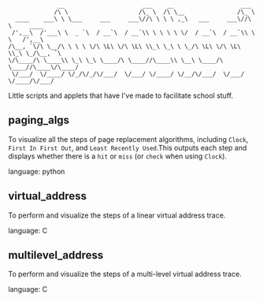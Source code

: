 ```
              __                      ___    __                   ___             
             /\ \                    /\_ \  /\ \__               /\_ \            
  ____    ___\ \ \___     ___     ___\//\ \ \ \ ,_\   ___     ___\//\ \     ____  
 /',__\  /'___\ \  _ `\  / __`\  / __`\\ \ \ \ \ \/  / __`\  / __`\\ \ \   /',__\ 
/\__, `\/\ \__/\ \ \ \ \/\ \L\ \/\ \L\ \\_\ \_\ \ \_/\ \L\ \/\ \L\ \\_\ \_/\__, `\
\/\____/\ \____\\ \_\ \_\ \____/\ \____//\____\\ \__\ \____/\ \____//\____\/\____/
 \/___/  \/____/ \/_/\/_/\/___/  \/___/ \/____/ \/__/\/___/  \/___/ \/____/\/___/ 
```                                                                                  
                                                                                  
Little scripts and applets that have I've made to facilitate school stuff.

## paging_algs
To visualize all the steps of page replacement algorithms, including `Clock`, `First In First Out`, and `Least Recently Used`.This outputs each step and displays whether there is a `hit` or `miss` (or `check` when using `Clock`).

language: python

## virtual_address
To perform and visualize the steps of a linear virtual address trace.

language: C

## multilevel_address
To perform and visualize the steps of a multi-level virtual address trace.

language: C
